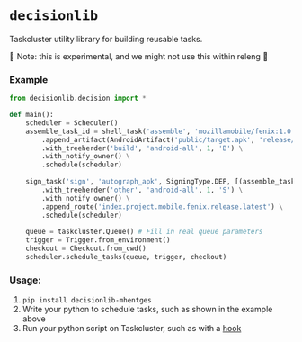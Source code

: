# `decisionlib`

Taskcluster utility library for building reusable tasks.

:rotating_light: Note: this is experimental, and we might not use this within releng :rotating_light:

### Example

```python
from decisionlib.decision import *

def main():
    scheduler = Scheduler()
    assemble_task_id = shell_task('assemble', 'mozillamobile/fenix:1.0', './gradlew assembleRelease') \
        .append_artifact(AndroidArtifact('public/target.apk', 'release/app-release.apk')) \
        .with_treeherder('build', 'android-all', 1, 'B') \
        .with_notify_owner() \
        .schedule(scheduler)
    
    sign_task('sign', 'autograph_apk', SigningType.DEP, [(assemble_task_id, ['public/target.apk'])]) \
        .with_treeherder('other', 'android-all', 1, 'S') \
        .with_notify_owner() \
        .append_route('index.project.mobile.fenix.release.latest') \
        .schedule(scheduler)
        
    queue = taskcluster.Queue() # Fill in real queue parameters
    trigger = Trigger.from_environment()
    checkout = Checkout.from_cwd()
    scheduler.schedule_tasks(queue, trigger, checkout)
```

### Usage:

1. `pip install decisionlib-mhentges`
2. Write your python to schedule tasks, such as shown in the example above
3. Run your python script on Taskcluster, such as with a [hook](https://taskcluster-web.netlify.com/hooks)
